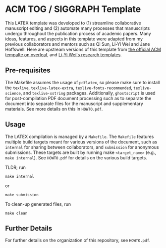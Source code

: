 # ACM TOG / SIGGRAPH Template

This LATEX template was developed to (1) streamline collaborative manuscript editing and (2) automate many processes that manuscripts undergo throughout the publication process of academic papers.
Many ideas, features, and aspects in this template were adapted from my previous collaborators and mentors such as Qi Sun, Li-Yi Wei and Jane Hoffswell.
Here are upstream versions of this template from [the official ACM tempalte on overleaf](https://www.overleaf.com/latex/templates/acm-conference-proceedings-primary-article-template/wbvnghjbzwpc), and [Li-Yi Wei's research templates](https://github.com/1iyiwei/research-templates).

## Pre-requisites

The Makefile assumes the usage of `pdflatex`, so please make sure to install the `texlive`, `texlive-latex-extra`, `texlive-fonts-recommended`, `texlive-science`, and `texlive-xstring` packages.
Additionally, `ghostscript` is used for post-compilation PDF document processing such as to separate the document into separate files for the manuscript and supplementary materials.
See more details on this in `HOWTO.pdf`.

## Usage

The LATEX compilation is managed by a `Makefile`. The `Makefile` features multiple build targets meant for various versions of the document, such as `internal` for sharing between collaborators, and `submission` for anonymous submissions.
These targets are built by running make `<target_name>` (e.g., `make internal`).
See `HOWTO.pdf` for details on the various build targets.

TLDR; run

```shell
make internal
```
or
```shell
make submission
```

To clean-up generated files, run
```shell
make clean
```

## Further Details

For further details on the organization of this repository, see `HOWTO.pdf`.